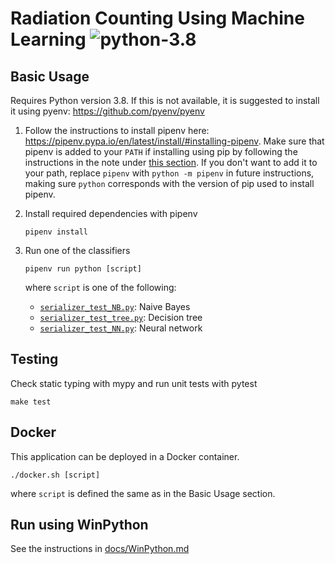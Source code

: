 # Radiation Counting Using Machine Learning ![python-3.8](https://img.shields.io/badge/python-3.8-blue)

## Basic Usage

Requires Python version 3.8. If this is not available, it is suggested to install it using pyenv:
<https://github.com/pyenv/pyenv>

1. Follow the instructions to install pipenv here: <https://pipenv.pypa.io/en/latest/install/#installing-pipenv>. Make
   sure that pipenv is added to your `PATH` if installing using pip by following the instructions in the note under
   [this section](https://pipenv.pypa.io/en/latest/install/#pragmatic-installation-of-pipenv). If you don't want to add
   it to your path, replace `pipenv` with `python -m pipenv` in future instructions, making sure `python` corresponds
   with the version of pip used to install pipenv.

2. Install required dependencies with pipenv

   ```shell
   pipenv install
   ```

3. Run one of the classifiers

   ```shell
   pipenv run python [script]
   ```

   where `script` is one of the following:
   * [`serializer_test_NB.py`](./serializer_test_NB.py): Naive Bayes
   * [`serializer_test_tree.py`](./serializer_test_tree.py): Decision tree
   * [`serializer_test_NN.py`](./serializer_test_NN.py): Neural network

## Testing

Check static typing with mypy and run unit tests with pytest

```shell
make test
```

## Docker

This application can be deployed in a Docker container.

```shell
./docker.sh [script]
```

where `script` is defined the same as in the Basic Usage section.

## Run using WinPython

See the instructions in [docs/WinPython.md](./docs/WinPython.md)
